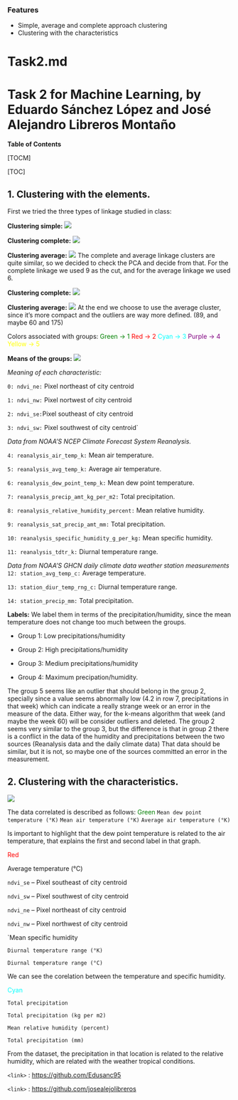### Features

- Simple, average and complete approach clustering
- Clustering with the characteristics

# Task2.md
# Task 2 for Machine Learning, by Eduardo Sánchez López and José Alejandro Libreros Montaño



**Table of Contents**

[TOCM]

[TOC]


## 1. Clustering with the elements.
First we tried the three types of linkage studied in class:

**Clustering simple:**
![](https://raw.githubusercontent.com/Edusanc95/MachineLearning/master/Task2/images/clustering-simple.png)

**Clustering complete:**
![](https://raw.githubusercontent.com/Edusanc95/MachineLearning/master/Task2/images/clustering-complete.png)

**Clustering average:**
![](https://raw.githubusercontent.com/Edusanc95/MachineLearning/master/Task2/images/clustering-average.png)
The complete and average linkage clusters are quite similar, so we decided to check the PCA and decide from that.
For the complete linkage we used 9 as the cut, and for the average linkage we used 6.

**Clustering complete:**
![](https://raw.githubusercontent.com/Edusanc95/MachineLearning/master/Task2/images/clustering-complete-2.png)

**Clustering average:**
![](https://raw.githubusercontent.com/Edusanc95/MachineLearning/master/Task2/images/clustering-average-2.png)
At the end we choose to use the average cluster, since it’s more compact and the outliers are way more defined. (89, and maybe 60 and 175)

Colors associated with groups:
<span style="color:green">Green -> 1</span>
<span style="color:red">Red -> 2</span>
<span style="color:cyan">Cyan -> 3</span>
<span style="color:purple">Purple -> 4</span>
<span style="color:yellow">Yellow -> 5</span>

**Means of the groups:**
![](https://raw.githubusercontent.com/Edusanc95/MachineLearning/master/Task2/images/means-of-the-groups.png)

*Meaning of each characteristic:*

`0: ndvi_ne:` Pixel northeast of city centroid

`1: ndvi_nw:` Pixel nortwest of city centroid

`2: ndvi_se:`Pixel southeast of city centroid

`3: ndvi_sw:` Pixel southwest of city centroid`

*Data from NOAA’S NCEP Climate Forecast System Reanalysis.*

`4: reanalysis_air_temp_k:` Mean air temperature.

`5: reanalysis_avg_temp_k:` Average air temperature.

`6: reanalysis_dew_point_temp_k:` Mean dew point temperature.

`7: reanalysis_precip_amt_kg_per_m2:` Total precipitation.

`8: reanalysis_relative_humidity_percent:` Mean relative humidity.

`9: reanalysis_sat_precip_amt_mm:` Total precipitation.

`10: reanalysis_specific_humidity_g_per_kg:` Mean specific humidity.

`11: reanalysis_tdtr_k:` Diurnal temperature range. 


*Data from NOAA’S GHCN daily climate data weather station measurements*
`12: station_avg_temp_c:` Average temperature.

`13: station_diur_temp_rng_c:` Diurnal temperature range.

`14: station_precip_mm:` Total precipitation.


**Labels:**
We label them in terms of the precipitation/humidity, since the mean temperature does not change too much between the groups.

- Group 1: Low precipitations/humidity

- Group 2: High precipitations/humidity

- Group 3: Medium precipitations/humidity

- Group 4: Maximum precipation/humidity.


The group 5 seems like an outlier that should belong in the group 2, specially since a value seems abnormally low (4.2 in row 7, precipitations in that week) which can indicate a really strange week or an error in the measure of the data. Either way, for the k-means algorithm that week (and maybe the week 60) will be consider outliers and deleted.
The group 2 seems very similar to the group 3, but the difference is that in group 2 there is a conflict in the data of the humidity and precipitations between the two sources (Reanalysis data and the daily climate data) That data should be similar, but it is not, so maybe one of the sources committed an error in the measurement.




## 2. Clustering with the characteristics.

![](https://raw.githubusercontent.com/Edusanc95/MachineLearning/master/Task2/images/clustering-with-characteristics.png)

The data correlated is described as follows:
<span style="color:green">Green</span>
`Mean dew point temperature (°K)`
`Mean air temperature (°K)`
`Average air temperature (°K)`

Is important to highlight that the dew point temperature is related to the air temperature, that explains the first and second label in that graph.

<span style="color:red">Red</span>

Average temperature (°C)

`ndvi_se` – Pixel southeast of city centroid

`ndvi_sw` – Pixel southwest of city centroid

`ndvi_ne` – Pixel northeast of city centroid

`ndvi_nw` – Pixel northwest of city centroid

`Mean specific humidity

`Diurnal temperature range (°K)`

`Diurnal temperature range (°C)`

We can see the corelation between the temperature and specific humidity.


<span style="color:cyan">Cyan</span>

`Total precipitation`

`Total precipitation (kg per m2)`

`Mean relative humidity (percent)`

`Total precipitation (mm)`


From the dataset, the precipitation in that location is related to the relative humidity, which are related with the weather tropical conditions. 


`<link>` : <https://github.com/Edusanc95>

`<link>` : <https://github.com/josealejolibreros>
